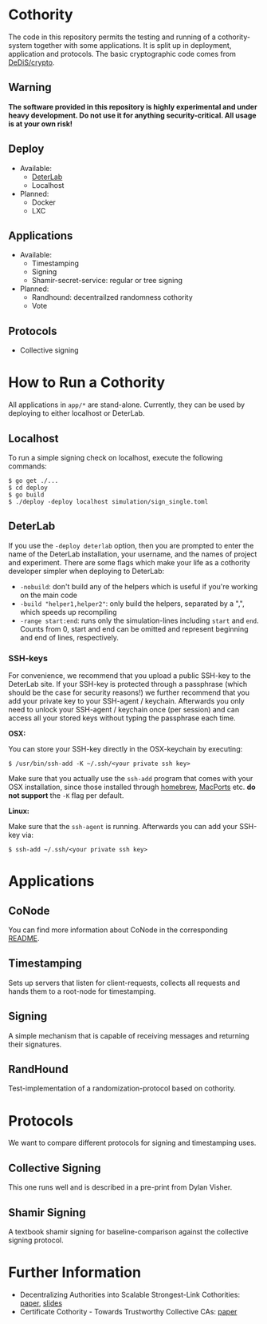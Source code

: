 # Cothority

The code in this repository permits the testing and running of a cothority-system together with some applications. It is split up in deployment, application and protocols. The basic cryptographic code comes from [DeDiS/crypto](https://github.com/DeDiS/crypto).

## Warning
**The software provided in this repository is highly experimental and under heavy development. Do not use it for anything security-critical. All usage is at your own risk!**

## Deploy

* Available:
    * [DeterLab](deterlab.net)
    * Localhost
* Planned:
    * Docker
    * LXC

## Applications

* Available:
    * Timestamping
    * Signing
    * Shamir-secret-service: regular or tree signing
* Planned:
	* Randhound: decentrailzed randomness cothority
    * Vote

## Protocols

* Collective signing

# How to Run a Cothority

All applications in `app/*` are stand-alone. Currently, they can be used by deploying to either localhost or DeterLab.

## Localhost
To run a simple signing check on localhost, execute the following commands:

```
$ go get ./...
$ cd deploy
$ go build
$ ./deploy -deploy localhost simulation/sign_single.toml
```

## DeterLab

If you use the `-deploy deterlab` option, then you are prompted to enter the name of the DeterLab installation, your username, and the names of project and experiment. There are some flags which make your life as a cothority developer simpler when deploying to DeterLab:

* `-nobuild`: don't build any of the helpers which is useful if you're working on the main code
* `-build "helper1,helper2"`: only build the helpers, separated by a ",", which speeds up recompiling
* `-range start:end`: runs only the simulation-lines including `start` and `end`. Counts from 0, start and end can be omitted and represent beginning and end of lines, respectively.

### SSH-keys
For convenience, we recommend that you upload a public SSH-key to the DeterLab site. If your SSH-key is protected through a passphrase (which should be the case for security reasons!) we further recommend that you add your private key to your SSH-agent / keychain. Afterwards you only need to unlock your SSH-agent / keychain once (per session) and can access all your stored keys without typing the passphrase each time.

**OSX:**

You can store your SSH-key directly in the OSX-keychain by executing:

```
$ /usr/bin/ssh-add -K ~/.ssh/<your private ssh key>
```

Make sure that you actually use the `ssh-add` program that comes with your OSX installation, since those installed through [homebrew](http://brew.sh/), [MacPorts](https://www.macports.org/) etc. **do not support** the `-K` flag per default.

**Linux:**

Make sure that the `ssh-agent` is running. Afterwards you can add your SSH-key via:

```
$ ssh-add ~/.ssh/<your private ssh key>
```



# Applications

## CoNode

You can find more information about CoNode in the corresponding [README](https://github.com/DeDiS/cothority/blob/development/app/conode/README.md).

## Timestamping

Sets up servers that listen for client-requests, collects all requests and hands them to a root-node for timestamping.

## Signing

A simple mechanism that is capable of receiving messages and returning their signatures.

## RandHound

Test-implementation of a randomization-protocol based on cothority.

# Protocols

We want to compare different protocols for signing and timestamping uses.

## Collective Signing

This one runs well and is described in a pre-print from Dylan Visher.

## Shamir Signing

A textbook shamir signing for baseline-comparison against the collective signing protocol.


# Further Information

* Decentralizing Authorities into Scalable Strongest-Link Cothorities: [paper](http://arxiv.org/pdf/1503.08768v1.pdf), [slides](http://dedis.cs.yale.edu/dissent/pres/150610-nist-cothorities.pdf)
* Certificate Cothority - Towards Trustworthy Collective CAs: [paper](https://petsymposium.org/2015/papers/syta-cc-hotpets2015.pdf)
